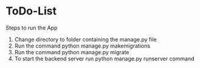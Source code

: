# ToDo-List
Steps to run the App
1. Change directory to folder containing the manage.py file
2. Run the command python manage.py makemigrations
3. Run the command python manage.py migrate
4. To start the backend server run python manage.py runserver command
